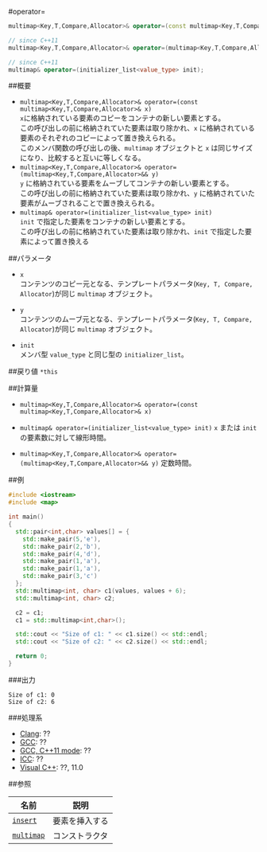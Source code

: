 #operator=
```cpp
multimap<Key,T,Compare,Allocator>& operator=(const multimap<Key,T,Compare,Allocator>& x);

// since C++11
multimap<Key,T,Compare,Allocator>& operator=(multimap<Key,T,Compare,Allocator>&& y);

// since C++11
multimap& operator=(initializer_list<value_type> init);
```

##概要
- `multimap<Key,T,Compare,Allocator>& operator=(const multimap<Key,T,Compare,Allocator>& x)`<br/>`x`に格納されている要素のコピーをコンテナの新しい要素とする。<br/>この呼び出しの前に格納されていた要素は取り除かれ、`x` に格納されている要素のそれぞれのコピーによって置き換えられる。<br/>このメンバ関数の呼び出しの後、`multimap` オブジェクトと `x` は同じサイズになり、比較すると互いに等しくなる。
- `multimap<Key,T,Compare,Allocator>& operator=(multimap<Key,T,Compare,Allocator>&& y)`<br/>`y` に格納されている要素をムーブしてコンテナの新しい要素とする。<br/>この呼び出しの前に格納されていた要素は取り除かれ、`y` に格納されていた要素がムーブされることで置き換えられる。
- `multimap& operator=(initializer_list<value_type> init)`<br/>`init` で指定した要素をコンテナの新しい要素とする。<br/>この呼び出しの前に格納されていた要素は取り除かれ、`init` で指定した要素によって置き換える


##パラメータ
- `x`<br/>
コンテンツのコピー元となる、テンプレートパラメータ(`Key, T, Compare, Allocator`)が同じ `multimap` オブジェクト。 

- `y`<br/>
コンテンツのムーブ元となる、テンプレートパラメータ(`Key, T, Compare, Allocator`)が同じ `multimap` オブジェクト。 

- `init`<br/>
メンバ型 `value_type` と同じ型の `initializer_list`。


##戻り値
`*this`


##計算量
- `multimap<Key,T,Compare,Allocator>& operator=(const multimap<Key,T,Compare,Allocator>& x)`
- `multimap& operator=(initializer_list<value_type> init)`
`x` または `init` の要素数に対して線形時間。 

- `multimap<Key,T,Compare,Allocator>& operator=(multimap<Key,T,Compare,Allocator>&& y)`
定数時間。


##例
```cpp
#include <iostream>
#include <map>

int main()
{
  std::pair<int,char> values[] = {
    std::make_pair(5,'e'),
    std::make_pair(2,'b'),
    std::make_pair(4,'d'),
    std::make_pair(1,'a'),
    std::make_pair(1,'a'),
    std::make_pair(3,'c')
  };
  std::multimap<int, char> c1(values, values + 6);
  std::multimap<int, char> c2;

  c2 = c1;
  c1 = std::multimap<int,char>();

  std::cout << "Size of c1: " << c1.size() << std::endl;
  std::cout << "Size of c2: " << c2.size() << std::endl;

  return 0;
}
```

###出力
```
Size of c1: 0
Size of c2: 6
```

###処理系
- [Clang](/implementation.md#clang): ??
- [GCC](/implementation.md#gcc): ??
- [GCC, C++11 mode](/implementation.md#gcc): ??
- [ICC](/implementation.md#icc): ??
- [Visual C++](/implementation.md#visual_cpp): ??, 11.0


##参照

| 名前 | 説明 |
|---------------------------------------------------------------------------------------|-----------------------|
| [`insert`](/reference/map/multimap/insert.md) | 要素を挿入する |
| [`multimap`](/reference/map/multimap/op_constructor.md) | コンストラクタ |


